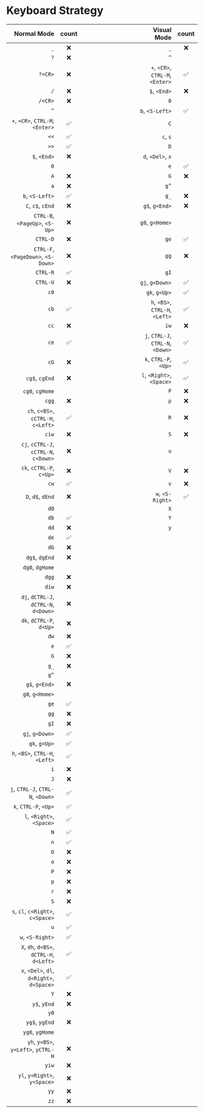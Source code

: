 # Keyboard Strategy

| Normal Mode                                 | count | &emsp;&emsp;&emsp;&emsp;&emsp;&emsp;&emsp;&emsp; | Visual Mode  | count | 
| ---:                                        | :---: | :---:                                | ---:                                       | :---:
| `_`                                         | ❌️    |                                      | `_`                                        | ❌️              
| `?`                                         | ❌️    |                                      | `^`                                        |                 
| `?<CR>`                                     | ❌️    |                                      | `+`, `<CR>`, `CTRL-M`, `<Enter>`           | ✅️              
| `/`                                         | ❌️    |                                      | `$`, `<End>`                               | ❌️              
| `/<CR>`                                     | ❌️    |                                      | `0`                                        |                 
| `^`                                         |       |                                      | `b`, `<S-Left>`                            | ✅️️              
| `+`, `<CR>`, `CTRL-M`, `<Enter>`            | ✅️️    |                                      | `C`                                        |                 
| `<<`                                        | ✅️️    |                                      | `c`, `s`                                   |                 
| `>>`                                        | ✅️️    |                                      | `D`                                        |                 
| `$`, `<End>`                                | ❌️    |                                      | `d`, `<Del>`, `x`                          |                 
| `0`                                         |       |                                      | `e`                                        | ✅️️              
| `A`                                         | ❌️    |                                      | `G`                                        | ❌️              
| `a`                                         | ❌️    |                                      | `g^`                                       |                 
| `b`, `<S-Left>`                             | ✅️️    |                                      | `g_`                                       | ❌️
| `C`, `c$`, `cEnd`                           | ❌️    |                                      | `g$`, `g<End>`                             | ❌️              
| `CTRL-B`, `<PageUp>`, `<S-Up>`              | ❌️    |                                      | `g0`, `g<Home>`                            |                 
| `CTRL-D`                                    | ❌️    |                                      | `ge`                                       | ✅️️              
| `CTRL-F`, `<PageDown>`, `<S-Down>`          | ❌️    |                                      | `gg`                                       | ❌️              
| `CTRL-R`                                    | ✅️️    |                                      | `gI`                                       |                 
| `CTRL-U`                                    | ❌️    |                                      | `gj`, `g<Down>`                            | ✅️              
| `c0`                                        |       |                                      | `gk`, `g<Up>`                              | ✅️              
| `cb`                                        | ✅️️    |                                      | `h`, `<BS>`, `CTRL-H`, `<Left>`            | ✅️              
| `cc`                                        | ❌️    |                                      | `iw`                                       | ❌️              
| `ce`                                        | ✅️️    |                                      | `j`, `CTRL-J`, `CTRL-N`, `<Down>`          | ✅️              
| `cG`                                        | ❌️    |                                      | `k`, `CTRL-P`, `<Up>`                      | ✅️              
| `cg$`, `cgEnd`                              | ❌️    |                                      | `l`, `<Right>`, `<Space>`                  | ✅️              
| `cg0`, `cgHome`                             |       |                                      | `P`                                        | ❌️              
| `cgg`                                       | ❌️    |                                      | `p`                                        | ❌️              
| `ch`, `c<BS>`, `cCTRL-H`, `c<Left>`         | ✅️️    |                                      | `R`                                        | ❌️              
| `ciw`                                       | ❌️    |                                      | `S`                                        | ❌️              
| `cj`, `cCTRL-J`, `cCTRL-N`, `c<Down>`       | ❌️    |                                      | `u`                                        |         
| `ck`, `cCTRL-P`, `c<Up>`                    | ❌️    |                                      | `V`                                        | ❌️              
| `cw`                                        | ✅️️    |                                      | `v`                                        | ❌️              
| `D`, `d$`, `dEnd`                           | ❌️    |                                      | `w`, `<S-Right>`                           | ✅️️              
| `d0`                                        |       |                                      | `X`                                        |                 
| `db`                                        | ✅️️    |                                      | `Y`                                        |                                        
| `dd`                                        | ❌️    |                                      | `y`                                        |                  
| `de`                                        | ✅️️    |                                      
| `dG`                                        | ❌️    |                                      
| `dg$`, `dgEnd`                              | ❌️    |
| `dg0`, `dgHome`                             |       |
| `dgg`                                       | ❌️    |                                      
| `diw`                                       | ❌️    |                                      
| `dj`, `dCTRL-J`, `dCTRL-N`, `d<Down>`       | ❌️    |                                      
| `dk`, `dCTRL-P`, `d<Up>`                    | ❌️    |                                      
| `dw`                                        | ❌️    |                                     
| `e`                                         | ✅️️    |                                      
| `G`                                         | ❌️    |                                      
| `g_`                                        | ❌️    |                                        
| `g^`                                        |       |                                      
| `g$`, `g<End>`                              | ❌️    |                                      
| `g0`, `g<Home>`                             |       |                                      
| `ge`                                        | ✅️️    |
| `gg`                                        | ❌️    |
| `gI`                                        | ❌️    |
| `gj`, `g<Down>`                             | ✅️    |
| `gk`, `g<Up>`                               | ✅️    |
| `h`, `<BS>`, `CTRL-H`, `<Left>`             | ✅️    |
| `i`                                         | ❌️    |
| `J`                                         | ❌️    |
| `j`, `CTRL-J`, `CTRL-N`, `<Down>`           | ✅    |
| `k`, `CTRL-P`, `<Up>`                       | ✅    |
| `l`, `<Right>`, `<Space>`                   | ✅    |
| `N`                                         | ✅️    |
| `n`                                         | ✅️    |
| `O`                                         | ❌️    |
| `o`                                         | ❌️    |
| `P`                                         | ❌️    |
| `p`                                         | ❌️    |
| `r`                                         | ❌️    |
| `S`                                         | ❌️    | ️
| `s`, `cl`, `c<Right>`, `c<Space>`           | ✅️️    |
| `u`                                         | ✅️️    |
| `w`, `<S-Right>`                            | ✅️️    |
| `X`, `dh`, `d<BS>`, `dCTRL-H`, `d<Left>`    | ✅️️    |
| `x`, `<Del>`, `dl`, `d<Right>`, `d<Space>`  | ✅️️    |
| `Y`                                         | ❌️    |
| `y$`, `yEnd`                                | ❌️    |
| `y0`                                        |       |
| `yg$`, `ygEnd`                              | ❌️    |
| `yg0`, `ygHome`                             |   ️    |
| `yh`, `y<BS>`, `y<Left>`, `yCTRL-H`         | ❌️    |
| `yiw`                                       | ❌️    |
| `yl`, `y<Right>`, `y<Space>`                | ❌️    |
| `yy`                                        | ❌️    |
| `zz`                                        | ❌️    |
